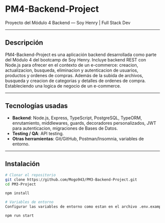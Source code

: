 # PM4-Backend-Project  
Proyecto del Módulo 4 Backend — Soy Henry | Full Stack Dev

---

## Descripción  
PM4-Backend-Project es una aplicación backend desarrollada como parte del Módulo 4 del bootcamp de Soy Henry. Incluye backend REST con Node.js para ofrecer en el contexto de un e-commerce: creacion, actualizacion, busqueda, eliminacion y autenticacion de usuarios, productos y ordenes de compras.
Además de la subida de archivos, busqueda y creacion de categorias y detalles de ordenes de compra. Estableciendo una logica de negocio de un e-commerce.

---

## Tecnologías usadas

- **Backend**: Node.js, Express, TypeScript, PostgreSQL, TypeORM, enrutamiento, middlewares, guards, decoradores personalizados, JWT para autenticacion, migraciones de Bases de Datos.
- **Testing / QA**: API testing.
- **Otras herramientas**: Git/GitHub, Postman/Insomnia, variables de entorno.

---

## Instalación

```bash
# Clonar el repositorio
git clone https://github.com/Mogo943/PM3-Backend-Project.git
cd PM3-Project

npm install

# Variables de entorno
Configurar las variables de entorno como estan en el archivo .env.example para lograr la conexion a la base de datos y al almacenamiento en la nube

npm run start
